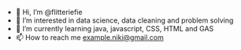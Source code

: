 - 👋 Hi, I’m @flitteriefie
- 👀 I’m interested in data science, data cleaning and problem solving
- 🌱 I’m currently learning java, javascript, CSS, HTML and GAS
- 📫 How to reach me example.niki@gmail.com

<!---
flitteriefie/flitteriefie is a ✨ special ✨ repository because its `README.md` (this file) appears on your GitHub profile.
You can click the Preview link to take a look at your changes.
--->
